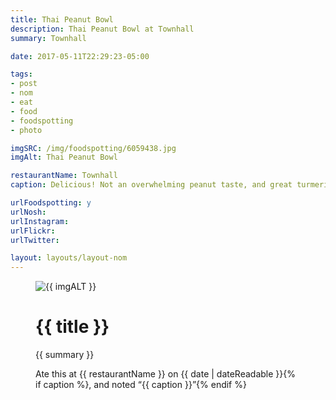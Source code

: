 ```yaml
---
title: Thai Peanut Bowl
description: Thai Peanut Bowl at Townhall
summary: Townhall

date: 2017-05-11T22:29:23-05:00

tags:
- post
- nom
- eat
- food
- foodspotting
- photo

imgSRC: /img/foodspotting/6059438.jpg
imgAlt: Thai Peanut Bowl

restaurantName: Townhall
caption: Delicious! Not an overwhelming peanut taste, and great turmeric & ginger rice.

urlFoodspotting: y
urlNosh:
urlInstagram:
urlFlickr:
urlTwitter:

layout: layouts/layout-nom
---
```

<figure class="nom">
	<img class="u-photo img-border" src="{{ imgSRC }}" alt="{{ imgALT }}">
	<figcaption>
		<h1 class="title p-name">{{ title }}</h1>
		<p class="summary">{{ summary }}</p>
		<p>Ate this at {{ restaurantName }} on <time class="dt-published" datetime="{{ date | dateIso }}">{{ date | dateReadable }}</time>{% if caption %}, and noted <q class="caption">{{ caption }}</q>{% endif %}
	</figcaption>
</figure>